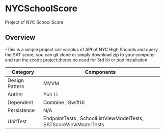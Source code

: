 # NYCSchoolScore
Project of NYC School Score

## Overview

-This is a simple project call variolus of API of NYC High Shcools and query the SAT score; you can  git clone or simply download zip to your computer and run the xcode project;theres no need for 3rd lib or pod installation

| **Category** | **Components** |
| --- | --- |
| Design Pattern | MVVM |
| Auther | Yun Li |
| Dependent | Combine , SwiftUI|
| Persistence | N/A |
| UnitTest | EndpointTests , SchoolListViewModelTests, SATScoreViewModelTests |



